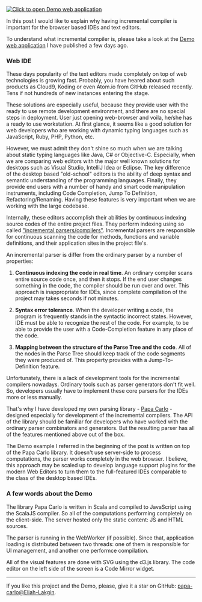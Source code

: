 [![Click to open Demo web application](http://i.imgur.com/XGSswoh.png?1)](/projects/papa-carlo/demo/)

In this post I would like to explain why having incremental compiler is
important for the browser based IDEs and text editors.

To understand what incremental compiler is, please take a look at the
[Demo web application](/projects/papa-carlo/demo/) I have published a few days
ago.

### Web IDE

These days popularity of the text editors made completely on top of web
technologies is growing fast. Probably, you have heared about such products as
Cloud9, Koding or even Atom.io from GitHub released recently. Tens if not
hundreds of new instances entering the stage.

These solutions are especially useful, because they provide user with the ready
to use remote development environment, and there are no special steps in
deployment. User just opening web-browser and voila, he/she has a ready to use
workstation. At first glance, it seems like a good solution for web developers
who are working with dynamic typing languages such as JavaScript, Ruby, PHP,
Python, etc.

However, we must admit they don't shine so much when we are talking about
static typing languages like Java, C# or Objective-C. Especially, when we are
comparing web editors with the major well known solutions for desktops such as
Visual Studio, IntelliJ Idea or Eclipse. The key difference of the desktop based 
"old-school" editors is the ability of deep syntax and semantic understanding of
the programming languages. Finally, they provide end users with a number of
handy and smart code manipulation instruments, including Code Completion,
Jump To Definition, Refactoring/Renaming. Having these features is very
important when we are working with the large codebase.

Internally, these editors accomplish their abilities by continuous indexing
source codes of the entire project files. They perform indexing using so called
["incremental parsers/compilers"](http://en.wikipedia.org/wiki/Incremental_compiler#Definition).
Incremental parsers are responsible for continuous scanning the code for
methods, functions and variable definitions, and their application sites in the
project file's.

An incremental parser is differ from the ordinary parser by a number of
properties:

1. **Continuous indexing the code in real time**. An ordinary compiler scans
entire source code once, and then it stops. If the end user changes something in
the code, the compiler should be run over and over. This approach is
inappropriate for IDEs, since complete compilation of the project may takes
seconds if not minutes.

2. **Syntax error tolerance**. When the developer writing a code, the program is
frequently stands in the syntactic incorrect states. However, IDE must be able
to recognize the rest of the code. For example, to be able to provide the user
with a Code-Completion feature in any place of the code.

3. **Mapping between the structure of the Parse Tree and the code**. All of the
nodes in the Parse Tree should keep track of the code segments they were
produced of. This property provides with a Jump-To-Definition feature.

Unfortunately, there is a lack of development tools for the incremental
compilers nowadays. Ordinary tools such as parser generators don't fit well. So,
developers usually have to implement these core parsers for the IDEs more or
less manually.

That's why I have developed my own parsing library -
[Papa Carlo](/projects/papa-carlo/) - designed especially for development of the
incremental compilers. The API of the library should be familiar for
developers who have worked with the ordinary parser combinators and generators.
But the resulting parser has all of the features mentioned above out of the box.

The Demo example I referred in the beginning of the post is written on top of
the Papa Carlo library. It doesn't use server-side to process computations,
the parser works completely in the web browser. I believe, this approach may
be scaled up to develop language support plugins for the modern Web Editors to
turn them to the full-featured IDEs comparable to the class of the desktop based
IDEs.

### A few words about the Demo

The library Papa Carlo is written in Scala and compiled to JavaScript using
the ScalaJS compiler. So all of the computations performing completely on the
client-side. The server hosted only the static content: JS and HTML sources.

The parser is running in the WebWorker (if possible). Since that, application
loading is distributed between two threads: one of them is responsible for UI
management, and another one performce compilation.

All of the visual features are done with SVG using the d3.js library. The code
editor on the left side of the screen is a Code Mirror widget.

---

If you like this project and the Demo, please, give it a star on GitHub:
[papa-carlo@Eliah-Lakgin](https://github.com/Eliah-Lakhin/papa-carlo).


